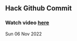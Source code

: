
 ## Hack Github Commit 
 ### Watch video <a href="https://www.youtube.com">here</a> 
 Sun 06 Nov 2022 
